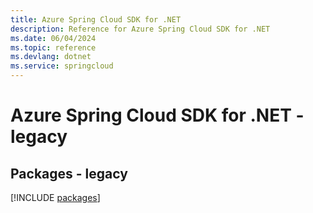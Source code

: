 ```yaml
---
title: Azure Spring Cloud SDK for .NET
description: Reference for Azure Spring Cloud SDK for .NET
ms.date: 06/04/2024
ms.topic: reference
ms.devlang: dotnet
ms.service: springcloud
---
```

# Azure Spring Cloud SDK for .NET - legacy
## Packages - legacy
[!INCLUDE [packages](spring-cloud-index.md)]